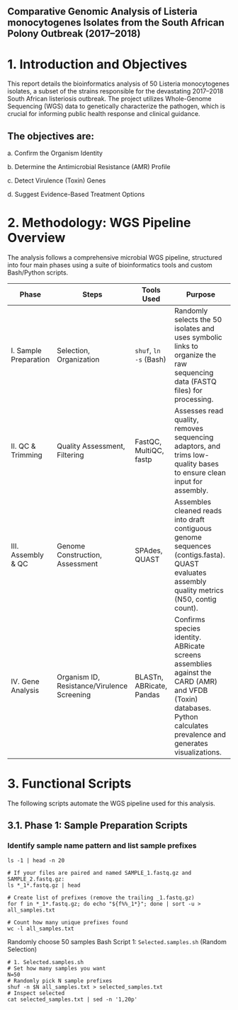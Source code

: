 ## Comparative Genomic Analysis of Listeria monocytogenes Isolates from the South African Polony Outbreak (2017–2018)
# 1. Introduction and Objectives
This report details the bioinformatics analysis of 50 Listeria monocytogenes isolates, a subset of the strains responsible for the devastating 2017–2018 South African listeriosis outbreak. The project utilizes Whole-Genome Sequencing (WGS) data to genetically characterize the pathogen, which is crucial for informing public health response and clinical guidance.

## The objectives are:
a. Confirm the Organism Identity

b. Determine the Antimicrobial Resistance (AMR) Profile

c. Detect Virulence (Toxin) Genes

d. Suggest Evidence-Based Treatment Options

# 2. Methodology: WGS Pipeline Overview
The analysis follows a comprehensive microbial WGS pipeline, structured into four main phases using a suite of bioinformatics tools and custom Bash/Python scripts.

| Phase | Steps | Tools Used | Purpose |
| --- | --- | --- | --- |
| I. Sample Preparation | Selection, Organization | `shuf`, `ln -s` (Bash) | Randomly selects the 50 isolates and uses symbolic links to organize the raw sequencing data (FASTQ files) for processing. |
| II. QC & Trimming | Quality Assessment, Filtering | FastQC, MultiQC, fastp | Assesses read quality, removes sequencing adaptors, and trims low-quality bases to ensure clean input for assembly.|
| III. Assembly & QC | Genome Construction, Assessment | SPAdes, QUAST | Assembles cleaned reads into draft contiguous genome sequences (contigs.fasta). QUAST evaluates assembly quality metrics (N50, contig count). |
| IV. Gene Analysis | Organism ID, Resistance/Virulence Screening | BLASTn, ABRicate, Pandas | Confirms species identity. ABRicate screens assemblies against the CARD (AMR) and VFDB (Toxin) databases. Python calculates prevalence and generates visualizations. |

# 3. Functional Scripts
The following scripts automate the WGS pipeline used for this analysis.
## 3.1. Phase 1: Sample Preparation Scripts
### Identify sample name pattern and list sample prefixes
```# show example files (first 20)
ls -1 | head -n 20

# If your files are paired and named SAMPLE_1.fastq.gz and SAMPLE_2.fastq.gz:
ls *_1*.fastq.gz | head

# Create list of prefixes (remove the trailing _1.fastq.gz)
for f in *_1*.fastq.gz; do echo "${f%%_1*}"; done | sort -u > all_samples.txt

# Count how many unique prefixes found
wc -l all_samples.txt
```
Randomly choose 50 samples
Bash Script 1: `Selected.samples.sh` (Random Selection)

```#!/bin/bash
# 1. Selected.samples.sh
# Set how many samples you want
N=50
# Randomly pick N sample prefixes
shuf -n $N all_samples.txt > selected_samples.txt
# Inspect selected
cat selected_samples.txt | sed -n '1,20p'
```



